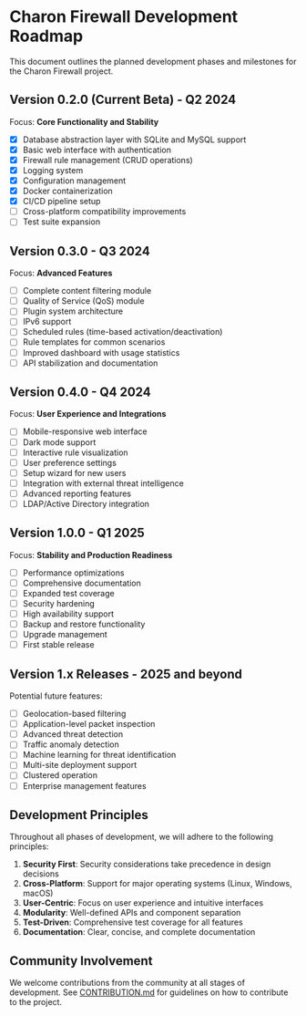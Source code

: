 # Charon Firewall Development Roadmap

This document outlines the planned development phases and milestones for the Charon Firewall project.

## Version 0.2.0 (Current Beta) - Q2 2024

Focus: **Core Functionality and Stability**

- [x] Database abstraction layer with SQLite and MySQL support
- [x] Basic web interface with authentication
- [x] Firewall rule management (CRUD operations)
- [x] Logging system
- [x] Configuration management
- [x] Docker containerization
- [x] CI/CD pipeline setup
- [ ] Cross-platform compatibility improvements
- [ ] Test suite expansion

## Version 0.3.0 - Q3 2024

Focus: **Advanced Features**

- [ ] Complete content filtering module
- [ ] Quality of Service (QoS) module
- [ ] Plugin system architecture
- [ ] IPv6 support
- [ ] Scheduled rules (time-based activation/deactivation)
- [ ] Rule templates for common scenarios
- [ ] Improved dashboard with usage statistics
- [ ] API stabilization and documentation

## Version 0.4.0 - Q4 2024

Focus: **User Experience and Integrations**

- [ ] Mobile-responsive web interface
- [ ] Dark mode support
- [ ] Interactive rule visualization
- [ ] User preference settings
- [ ] Setup wizard for new users
- [ ] Integration with external threat intelligence
- [ ] Advanced reporting features
- [ ] LDAP/Active Directory integration

## Version 1.0.0 - Q1 2025

Focus: **Stability and Production Readiness**

- [ ] Performance optimizations
- [ ] Comprehensive documentation
- [ ] Expanded test coverage
- [ ] Security hardening
- [ ] High availability support
- [ ] Backup and restore functionality
- [ ] Upgrade management
- [ ] First stable release

## Version 1.x Releases - 2025 and beyond

Potential future features:

- [ ] Geolocation-based filtering
- [ ] Application-level packet inspection
- [ ] Advanced threat detection
- [ ] Traffic anomaly detection
- [ ] Machine learning for threat identification
- [ ] Multi-site deployment support
- [ ] Clustered operation
- [ ] Enterprise management features

## Development Principles

Throughout all phases of development, we will adhere to the following principles:

1. **Security First**: Security considerations take precedence in design decisions
2. **Cross-Platform**: Support for major operating systems (Linux, Windows, macOS)
3. **User-Centric**: Focus on user experience and intuitive interfaces
4. **Modularity**: Well-defined APIs and component separation
5. **Test-Driven**: Comprehensive test coverage for all features
6. **Documentation**: Clear, concise, and complete documentation

## Community Involvement

We welcome contributions from the community at all stages of development. See [CONTRIBUTION.md](CONTRIBUTION.md) for guidelines on how to contribute to the project. 
